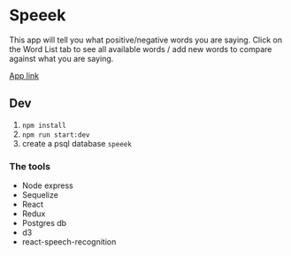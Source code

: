 # Speeek
This app will tell you what positive/negative words you are saying. Click on the Word List tab to see all available words / add new words to compare against what you are saying.

[App link](http://speeek.herokuapp.com/)

## Dev
1. `npm install`
2. `npm run start:dev`
3. create a psql database `speeek`

### The tools
* Node express
* Sequelize
* React
* Redux
* Postgres db
* d3
* react-speech-recognition



